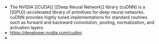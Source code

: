 - The NVIDIA [[CUDA]] [[Deep Neural Network]] library (cuDNN) is a [[GPU]]-accelerated library of primitives for deep neural networks. cuDNN provides highly tuned implementations for standard routines such as forward and backward convolution, pooling, normalization, and activation layers.
- https://developer.nvidia.com/cudnn
-